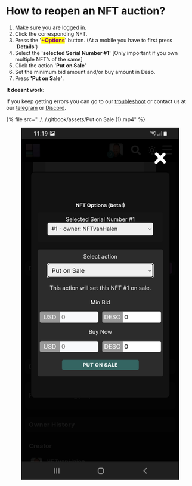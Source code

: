 # How to reopen an NFT auction?

1. Make sure you are logged in.
2. Click the corresponding NFT.
3. Press the '<mark style="color:purple;">**\~Options**</mark>' button. (At a mobile you have to first press '**Details**')
4. Select the '**selected Serial Number #1'** \[Only important if you own multiple NFT’s of the same]
5. Click the action '**Put on Sale**'&#x20;
6. Set the minimum bid amount and/or buy amount in Deso.
7. Press **'Put on Sale'**.



**It doesnt work:**

If you keep getting errors you can go to our [troubleshoot](../../troubleshoot/troubleshoot.md) or contact us at our [telegram](https://t.me/+qdNeX8CYB\_swZTQx) or [Discord](https://discord.gg/jQ34WMMZce).&#x20;

{% file src="../../.gitbook/assets/Put on Sale (1).mp4" %}

<figure><img src="../../.gitbook/assets/Put on Sale.jpg" alt=""><figcaption></figcaption></figure>
